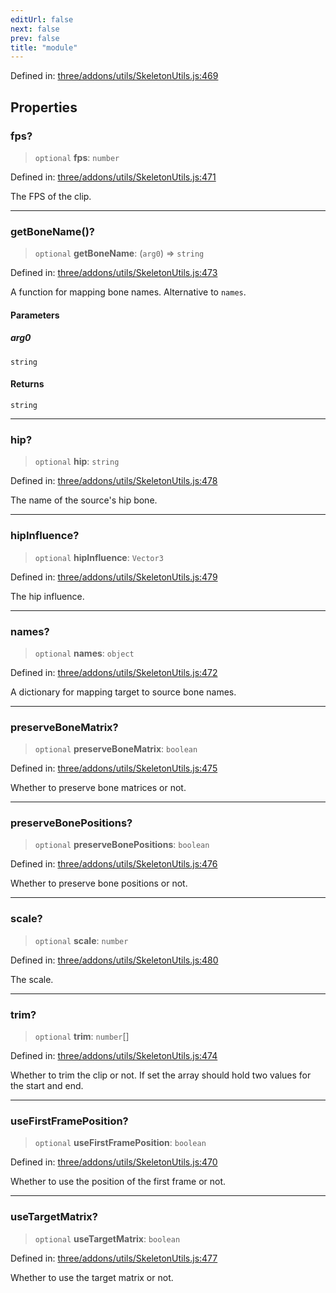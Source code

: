 ```yaml
---
editUrl: false
next: false
prev: false
title: "module"
---
```


Defined in: [three/addons/utils/SkeletonUtils.js:469](https://github.com/DefinitelyMaybe/three-i18n/blob/fa57b79433d1c349ffb23a78727299c8d4190136/three/addons/utils/SkeletonUtils.js#L469)

## Properties

### fps?

> `optional` **fps**: `number`

Defined in: [three/addons/utils/SkeletonUtils.js:471](https://github.com/DefinitelyMaybe/three-i18n/blob/fa57b79433d1c349ffb23a78727299c8d4190136/three/addons/utils/SkeletonUtils.js#L471)

The FPS of the clip.

***

### getBoneName()?

> `optional` **getBoneName**: (`arg0`) => `string`

Defined in: [three/addons/utils/SkeletonUtils.js:473](https://github.com/DefinitelyMaybe/three-i18n/blob/fa57b79433d1c349ffb23a78727299c8d4190136/three/addons/utils/SkeletonUtils.js#L473)

A function for mapping bone names. Alternative to `names`.

#### Parameters

##### arg0

`string`

#### Returns

`string`

***

### hip?

> `optional` **hip**: `string`

Defined in: [three/addons/utils/SkeletonUtils.js:478](https://github.com/DefinitelyMaybe/three-i18n/blob/fa57b79433d1c349ffb23a78727299c8d4190136/three/addons/utils/SkeletonUtils.js#L478)

The name of the source's hip bone.

***

### hipInfluence?

> `optional` **hipInfluence**: `Vector3`

Defined in: [three/addons/utils/SkeletonUtils.js:479](https://github.com/DefinitelyMaybe/three-i18n/blob/fa57b79433d1c349ffb23a78727299c8d4190136/three/addons/utils/SkeletonUtils.js#L479)

The hip influence.

***

### names?

> `optional` **names**: `object`

Defined in: [three/addons/utils/SkeletonUtils.js:472](https://github.com/DefinitelyMaybe/three-i18n/blob/fa57b79433d1c349ffb23a78727299c8d4190136/three/addons/utils/SkeletonUtils.js#L472)

A dictionary for mapping target to source bone names.

***

### preserveBoneMatrix?

> `optional` **preserveBoneMatrix**: `boolean`

Defined in: [three/addons/utils/SkeletonUtils.js:475](https://github.com/DefinitelyMaybe/three-i18n/blob/fa57b79433d1c349ffb23a78727299c8d4190136/three/addons/utils/SkeletonUtils.js#L475)

Whether to preserve bone matrices or not.

***

### preserveBonePositions?

> `optional` **preserveBonePositions**: `boolean`

Defined in: [three/addons/utils/SkeletonUtils.js:476](https://github.com/DefinitelyMaybe/three-i18n/blob/fa57b79433d1c349ffb23a78727299c8d4190136/three/addons/utils/SkeletonUtils.js#L476)

Whether to preserve bone positions or not.

***

### scale?

> `optional` **scale**: `number`

Defined in: [three/addons/utils/SkeletonUtils.js:480](https://github.com/DefinitelyMaybe/three-i18n/blob/fa57b79433d1c349ffb23a78727299c8d4190136/three/addons/utils/SkeletonUtils.js#L480)

The scale.

***

### trim?

> `optional` **trim**: `number`[]

Defined in: [three/addons/utils/SkeletonUtils.js:474](https://github.com/DefinitelyMaybe/three-i18n/blob/fa57b79433d1c349ffb23a78727299c8d4190136/three/addons/utils/SkeletonUtils.js#L474)

Whether to trim the clip or not. If set the array should hold two values for the start and end.

***

### useFirstFramePosition?

> `optional` **useFirstFramePosition**: `boolean`

Defined in: [three/addons/utils/SkeletonUtils.js:470](https://github.com/DefinitelyMaybe/three-i18n/blob/fa57b79433d1c349ffb23a78727299c8d4190136/three/addons/utils/SkeletonUtils.js#L470)

Whether to use the position of the first frame or not.

***

### useTargetMatrix?

> `optional` **useTargetMatrix**: `boolean`

Defined in: [three/addons/utils/SkeletonUtils.js:477](https://github.com/DefinitelyMaybe/three-i18n/blob/fa57b79433d1c349ffb23a78727299c8d4190136/three/addons/utils/SkeletonUtils.js#L477)

Whether to use the target matrix or not.
